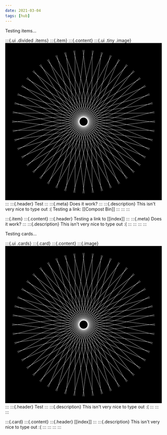 ```yaml
---
date: 2021-03-04
tags: [hub]
---
```


Testing items...

:::{.ui .divided .items}
:::{.item}
:::{.content}
:::{.ui .tiny .image}
![star](.\static\images\star.png)
:::
:::{.header}
Test
:::
:::{.meta}
Does it work?
:::
:::{.description}
This isn't very nice to type out :(
Testing a link: [[Compost Bin]]
:::
:::
:::

:::{.item}
:::{.content}
:::{.header}
Testing a link to [[index]]
:::
:::{.meta}
Does it work?
:::
:::{.description}
This isn't very nice to type out :(
:::
:::
:::
:::


Testing cards...

:::{.ui .cards}
:::{.card}
:::{.content}
:::{.image}
![star](.\static\images\star.png)
:::
:::{.header}
Test
:::
:::{.description}
This isn't very nice to type out :(
:::
:::
:::

:::{.card}
:::{.content}
:::{.header}
[[index]]
:::
:::{.description}
This isn't very nice to type out :(
:::
:::
:::
:::
